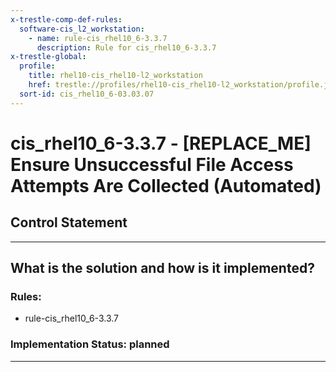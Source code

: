 ```yaml
---
x-trestle-comp-def-rules:
  software-cis_l2_workstation:
    - name: rule-cis_rhel10_6-3.3.7
      description: Rule for cis_rhel10_6-3.3.7
x-trestle-global:
  profile:
    title: rhel10-cis_rhel10-l2_workstation
    href: trestle://profiles/rhel10-cis_rhel10-l2_workstation/profile.json
  sort-id: cis_rhel10_6-03.03.07
---
```


# cis_rhel10_6-3.3.7 - \[REPLACE_ME\] Ensure Unsuccessful File Access Attempts Are Collected (Automated)

## Control Statement

______________________________________________________________________

## What is the solution and how is it implemented?

<!-- For implementation status enter one of: implemented, partial, planned, alternative, not-applicable -->

<!-- Note that the list of rules under ### Rules: is read-only and changes will not be captured after assembly to JSON -->

<!-- Add control implementation description here for control: cis_rhel10_6-3.3.7 -->

### Rules:

  - rule-cis_rhel10_6-3.3.7

### Implementation Status: planned

______________________________________________________________________
